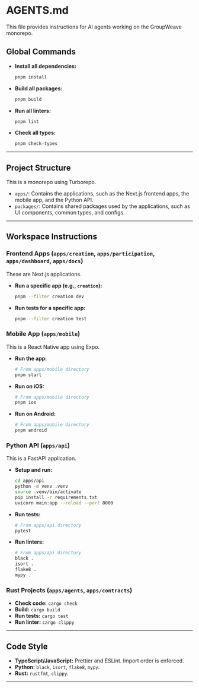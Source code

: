 # AGENTS.md

This file provides instructions for AI agents working on the GroupWeave monorepo.

## Global Commands

-   **Install all dependencies:**
    ```bash
    pnpm install
    ```
-   **Build all packages:**
    ```bash
    pnpm build
    ```
-   **Run all linters:**
    ```bash
    pnpm lint
    ```
-   **Check all types:**
    ```bash
    pnpm check-types
    ```

---

## Project Structure

This is a monorepo using Turborepo.

-   `apps/`: Contains the applications, such as the Next.js frontend apps, the mobile app, and the Python API.
-   `packages/`: Contains shared packages used by the applications, such as UI components, common types, and configs.

---

## Workspace Instructions

### Frontend Apps (`apps/creation`, `apps/participation`, `apps/dashboard`, `apps/docs`)

These are Next.js applications.

-   **Run a specific app (e.g., `creation`):**
    ```bash
    pnpm --filter creation dev
    ```
-   **Run tests for a specific app:**
    ```bash
    pnpm --filter creation test
    ```

### Mobile App (`apps/mobile`)

This is a React Native app using Expo.

-   **Run the app:**
    ```bash
    # From apps/mobile directory
    pnpm start
    ```
-   **Run on iOS:**
    ```bash
    # From apps/mobile directory
    pnpm ios
    ```
-   **Run on Android:**
    ```bash
    # From apps/mobile directory
    pnpm android
    ```

### Python API (`apps/api`)

This is a FastAPI application.

-   **Setup and run:**
    ```bash
    cd apps/api
    python -m venv .venv
    source .venv/bin/activate
    pip install -r requirements.txt
    uvicorn main:app --reload --port 8000
    ```
-   **Run tests:**
    ```bash
    # From apps/api directory
    pytest
    ```
-   **Run linters:**
    ```bash
    # From apps/api directory
    black .
    isort .
    flake8 .
    mypy .
    ```

### Rust Projects (`apps/agents`, `apps/contracts`)

-   **Check code:** `cargo check`
-   **Build:** `cargo build`
-   **Run tests:** `cargo test`
-   **Run linter:** `cargo clippy`

---

## Code Style

-   **TypeScript/JavaScript:** Prettier and ESLint. Import order is enforced.
-   **Python:** `black`, `isort`, `flake8`, `mypy`.
-   **Rust:** `rustfmt`, `clippy`.

---
